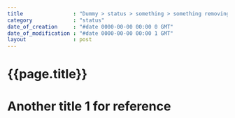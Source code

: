 ```yaml
---
title                : "Dummy > status > something > something removing avatars"
category             : "status"
date_of_creation     : "#date 0000-00-00 00:00 0 GMT"
date_of_modification : "#date 0000-00-00 00:00 1 GMT"
layout               : post
---
```



<!-- TESTING : IS THE YAML VARIABLE TITLE WRITTEN AS ID ? -->
# {{page.title}}

# Another title 1 for reference
